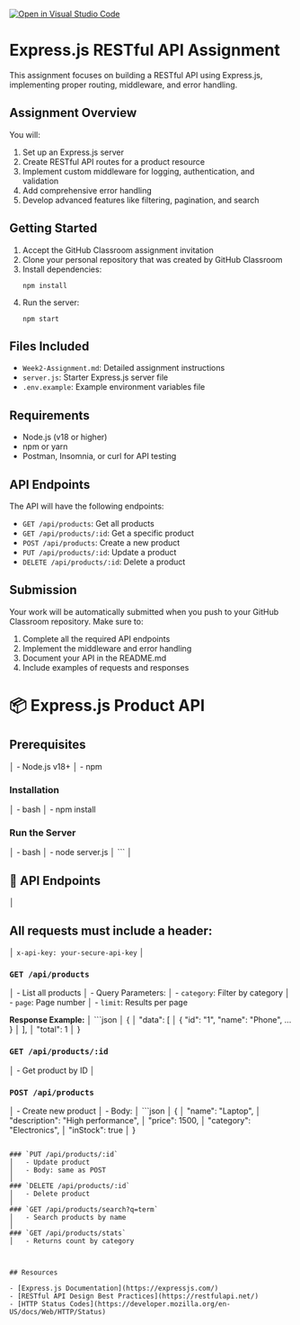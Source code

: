 [![Open in Visual Studio Code](https://classroom.github.com/assets/open-in-vscode-2e0aaae1b6195c2367325f4f02e2d04e9abb55f0b24a779b69b11b9e10269abc.svg)](https://classroom.github.com/online_ide?assignment_repo_id=19736188&assignment_repo_type=AssignmentRepo)
# Express.js RESTful API Assignment

This assignment focuses on building a RESTful API using Express.js, implementing proper routing, middleware, and error handling.

## Assignment Overview

You will:
1. Set up an Express.js server
2. Create RESTful API routes for a product resource
3. Implement custom middleware for logging, authentication, and validation
4. Add comprehensive error handling
5. Develop advanced features like filtering, pagination, and search

## Getting Started

1. Accept the GitHub Classroom assignment invitation
2. Clone your personal repository that was created by GitHub Classroom
3. Install dependencies:
   ```
   npm install
   ```
4. Run the server:
   ```
   npm start
   ```

## Files Included

- `Week2-Assignment.md`: Detailed assignment instructions
- `server.js`: Starter Express.js server file
- `.env.example`: Example environment variables file

## Requirements

- Node.js (v18 or higher)
- npm or yarn
- Postman, Insomnia, or curl for API testing

## API Endpoints

The API will have the following endpoints:

- `GET /api/products`: Get all products
- `GET /api/products/:id`: Get a specific product
- `POST /api/products`: Create a new product
- `PUT /api/products/:id`: Update a product
- `DELETE /api/products/:id`: Delete a product

## Submission

Your work will be automatically submitted when you push to your GitHub Classroom repository. Make sure to:

1. Complete all the required API endpoints
2. Implement the middleware and error handling
3. Document your API in the README.md
4. Include examples of requests and responses



# 📦 Express.js Product API

## Prerequisites
│ - Node.js v18+
│ - npm

### Installation
│ - bash
│ - npm install

### Run the Server
│ - bash
│ - node server.js
│   ```
│
## 📘 API Endpoints
│
## All requests must include a header:
│   `x-api-key: your-secure-api-key`
│
### `GET /api/products`
│   - List all products
│   - Query Parameters:
│     - `category`: Filter by category
│     - `page`: Page number
│     - `limit`: Results per page

**Response Example:**
│   ```json
│   {
│     "data": [
│       { "id": "1", "name": "Phone", ... }
│     ],
│     "total": 1
│   }

### `GET /api/products/:id`
│   - Get product by ID
│
### `POST /api/products`
│   - Create new product
│   - Body:
│   ```json
│   {
│     "name": "Laptop",
│     "description": "High performance",
│     "price": 1500,
│     "category": "Electronics",
│     "inStock": true
│   }
   ```

### `PUT /api/products/:id`
│   - Update product
│   - Body: same as POST
│
### `DELETE /api/products/:id`
│   - Delete product
│
### `GET /api/products/search?q=term`
│   - Search products by name
│
### `GET /api/products/stats`
│   - Returns count by category



## Resources

- [Express.js Documentation](https://expressjs.com/)
- [RESTful API Design Best Practices](https://restfulapi.net/)
- [HTTP Status Codes](https://developer.mozilla.org/en-US/docs/Web/HTTP/Status) 